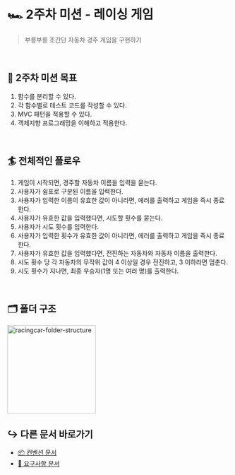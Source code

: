 # 🏎️ 2주차 미션 - 레이싱 게임

> 부릉부릉 초간단 자동차 경주 게임을 구현하기

<br/>

## 🥇 2주차 미션 목표

1. 함수를 분리할 수 있다.
2. 각 함수별로 테스트 코드를 작성할 수 있다.
3. MVC 패턴을 적용할 수 있다.
4. 객체지향 프로그래밍을 이해하고 적용한다.

<br/>

## 🏄 전체적인 플로우

1. 게임이 시작되면, 경주할 자동차 이름을 입력을 묻는다.
2. 사용자가 쉼표로 구분된 이름을 입력한다.
3. 사용자가 입력한 이름이 유효한 값이 아니라면, 에러를 출력하고 게임을 즉시 종료한다.
4. 사용자가 유효한 값을 입력했다면, 시도할 횟수를 묻는다.
5. 사용자가 시도 횟수를 입력한다.
6. 사용자가 입력한 횟수가 유효한 값이 아니라면, 에러를 출력하고 게임을 즉시 종료한다.
7. 사용자가 유효한 값을 입력했다면, 전진하는 자동차와 자동차 이름을 출력한다.
8. 시도 횟수 당 각 자동차의 무작위 값이 4 이상일 경우 전진하고, 3 이하라면 멈춘다.
9. 시도 횟수가 지나면, 최종 우승자(1명 또는 여러 명)를 출력한다.

<br/>

## 🗂️ 폴더 구조

<img width="200" alt="racingcar-folder-structure" src="https://github.com/ella-yschoi/TIL/assets/123397411/6cea9383-54be-4b96-b309-e37ba33498b2">

<br/>

## ↪️ 다른 문서 바로가기

- [📦 컨벤션 문서](./convention.md)
- [📝 요구사항 문서](./requirement.md)
